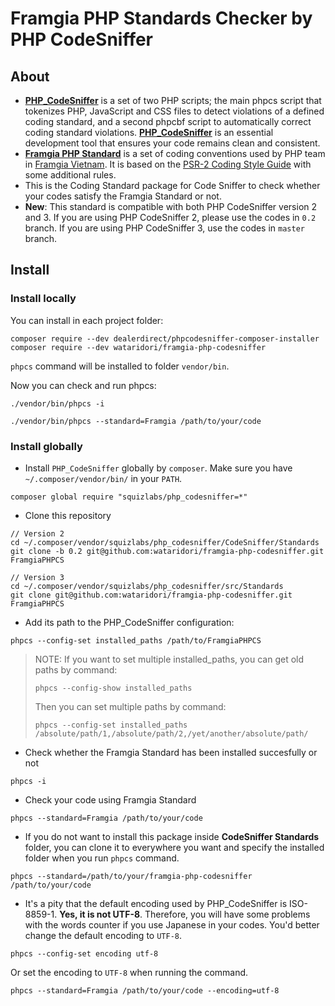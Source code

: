 # Framgia PHP Standards Checker by PHP CodeSniffer

## About
- **[PHP_CodeSniffer](https://github.com/squizlabs/PHP_CodeSniffer)** is a set of two PHP scripts; the main phpcs script that tokenizes PHP, JavaScript and CSS files to detect violations of a defined coding standard, and a second phpcbf script to automatically correct coding standard violations. **[PHP_CodeSniffer](https://github.com/squizlabs/PHP_CodeSniffer)** is an essential development tool that ensures your code remains clean and consistent.
- **[Framgia PHP Standard](https://github.com/framgia/coding-standards/blob/master/eng/README.md#php)** is a set of coding conventions used by PHP team in [Framgia Vietnam](http://framgia.vn/). It is based on the [PSR-2 Coding Style Guide](https://github.com/php-fig/fig-standards/blob/master/accepted/PSR-2-coding-style-guide.md) with some additional rules.
- This is the Coding Standard package for Code Sniffer to check whether your codes satisfy the Framgia Standard or not.
- **New**: This standard is compatible with both PHP CodeSniffer version 2 and 3. If you are using PHP CodeSniffer 2, please use the codes in `0.2` branch. If you are using PHP CodeSniffer 3, use the codes in `master` branch.

## Install
### Install locally
You can install in each project folder:
```
composer require --dev dealerdirect/phpcodesniffer-composer-installer
composer require --dev wataridori/framgia-php-codesniffer
```

`phpcs` command will be installed to folder `vendor/bin`.

Now you can check and run phpcs:
```
./vendor/bin/phpcs -i
```
```
./vendor/bin/phpcs --standard=Framgia /path/to/your/code
```

### Install globally
- Install `PHP_CodeSniffer` globally by `composer`. Make sure you have `~/.composer/vendor/bin/` in your `PATH`.
```
composer global require "squizlabs/php_codesniffer=*"
```
- Clone this repository
```
// Version 2
cd ~/.composer/vendor/squizlabs/php_codesniffer/CodeSniffer/Standards
git clone -b 0.2 git@github.com:wataridori/framgia-php-codesniffer.git FramgiaPHPCS

// Version 3
cd ~/.composer/vendor/squizlabs/php_codesniffer/src/Standards
git clone git@github.com:wataridori/framgia-php-codesniffer.git FramgiaPHPCS
```
- Add its path to the PHP_CodeSniffer configuration:
```
phpcs --config-set installed_paths /path/to/FramgiaPHPCS
```
> NOTE: If you want to set multiple installed_paths, you can get old paths by command:
> ```
> phpcs --config-show installed_paths
> ```
> Then you can set multiple paths by command:
> ```
> phpcs --config-set installed_paths /absolute/path/1,/absolute/path/2,/yet/another/absolute/path/
> ```

- Check whether the Framgia Standard has been installed succesfully or not
```
phpcs -i
```
- Check your code using Framgia Standard
```
phpcs --standard=Framgia /path/to/your/code
```
- If you do not want to install this package inside **CodeSniffer Standards** folder, you can clone it to everywhere you want and specify the installed folder when you run `phpcs` command.
```
phpcs --standard=/path/to/your/framgia-php-codesniffer /path/to/your/code
```
- It's a pity that the default encoding used by PHP_CodeSniffer is ISO-8859-1. **Yes, it is not UTF-8**.
Therefore, you will have some problems with the words counter if you use Japanese in your codes.
You'd better change the default encoding to `UTF-8`.
```
phpcs --config-set encoding utf-8
```
Or set the encoding to `UTF-8` when running the command.
```
phpcs --standard=Framgia /path/to/your/code --encoding=utf-8
```
